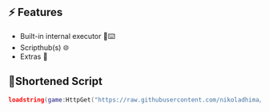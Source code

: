 ## ⚡ Features

- Built-in internal executor 📜⌨️
- Scripthub(s) 🌐
- Extras 👀

## 🔌Shortened Script
```lua
loadstring(game:HttpGet("https://raw.githubusercontent.com/nikoladhima/Internal-executor-UI/refs/heads/main/Internal-executor-UI"))()
```
<br/>
